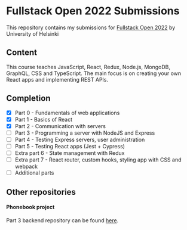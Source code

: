 
# Fullstack Open 2022 Submissions
This repository contains my submissions for [Fullstack Open 2022](https://fullstackopen.com/) by University of Helsinki

## Content
This course teaches JavaScript, React, Redux, Node.js, MongoDB, GraphQL, CSS and TypeScript. The main focus is on creating your own React apps and implementing REST APIs.

## Completion

 - [x] Part 0 - Fundamentals of web applications
 - [x] Part 1 - Basics of React
 - [x] Part 2 - Communication with servers
 - [ ] Part 3 - Programming a server with NodeJS and Express
 - [ ] Part 4 - Testing Express servers, user administration
 - [ ] Part 5 - Testing React apps (Jest + Cypress)
 - [ ] Extra part 6 - State management with Redux
 - [ ] Extra part 7 - React router, custom hooks, styling app with CSS and webpack
 - [ ] Additional parts

## Other repositories

#### Phonebook project
Part 3 backend repository can be found [here](https://github.com/ikbakk/full-stack-open-submission-part3-backend).
